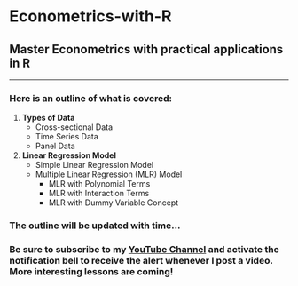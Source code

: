# Econometrics-with-R
## Master Econometrics with practical applications in R

<hr>

### Here is an outline of what is covered:

1. **Types of Data**
   - Cross-sectional Data
   - Time Series Data
   - Panel Data
2. **Linear Regression Model**
   - Simple Linear Regression Model
   - Multiple Linear Regression (MLR) Model
     - MLR with Polynomial Terms
     - MLR with Interaction Terms
     - MLR with Dummy Variable Concept

### The outline will be updated with time...
### Be sure to subscribe to my [YouTube Channel](https://www.youtube.com/c/@ElijahAppiah) and activate the notification bell to receive the alert whenever I post a video. More interesting lessons are coming!


